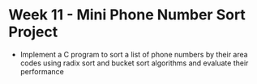 # Week 11 - Mini Phone Number Sort Project

* Implement a C program to sort a list of phone numbers by their area codes using radix sort and bucket sort algorithms and evaluate their performance
